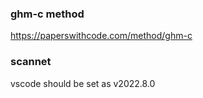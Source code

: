 ### ghm-c method
https://paperswithcode.com/method/ghm-c

### scannet
vscode should be set as v2022.8.0
